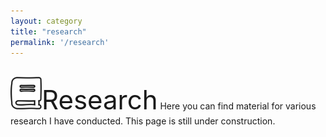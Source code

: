 ```yaml
---
layout: category
title: "research"
permalink: '/research'
---
```


<br>
<div style="font-size:3em;display:inline;"><img src="assets/book.svg" width="50px" float="left"/>Research</div>
Here you can find material for various research I have conducted. This page is still under construction.
